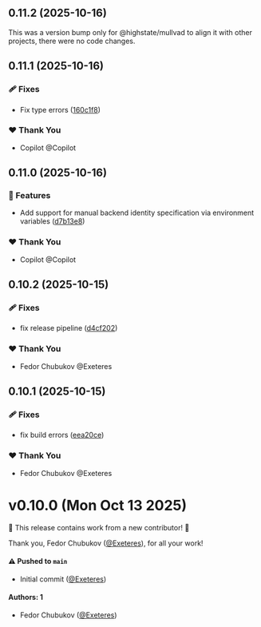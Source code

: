 ## 0.11.2 (2025-10-16)

This was a version bump only for @highstate/mullvad to align it with other projects, there were no code changes.

## 0.11.1 (2025-10-16)

### 🩹 Fixes

- Fix type errors ([160c1f8](https://github.com/highstate-io/highstate/commit/160c1f8))

### ❤️ Thank You

- Copilot @Copilot

## 0.11.0 (2025-10-16)

### 🚀 Features

- Add support for manual backend identity specification via environment variables ([d7b13e8](https://github.com/highstate-io/highstate/commit/d7b13e8))

### ❤️ Thank You

- Copilot @Copilot

## 0.10.2 (2025-10-15)

### 🩹 Fixes

- fix release pipeline ([d4cf202](https://github.com/highstate-io/highstate/commit/d4cf202))

### ❤️ Thank You

- Fedor Chubukov @Exeteres

## 0.10.1 (2025-10-15)

### 🩹 Fixes

- fix build errors ([eea20ce](https://github.com/highstate-io/highstate/commit/eea20ce))

### ❤️ Thank You

- Fedor Chubukov @Exeteres

# v0.10.0 (Mon Oct 13 2025)

:tada: This release contains work from a new contributor! :tada:

Thank you, Fedor Chubukov ([@Exeteres](https://github.com/Exeteres)), for all your work!

#### ⚠️ Pushed to `main`

- Initial commit ([@Exeteres](https://github.com/Exeteres))

#### Authors: 1

- Fedor Chubukov ([@Exeteres](https://github.com/Exeteres))
